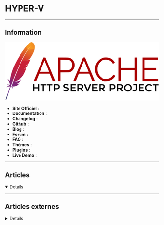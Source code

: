 # HYPER-V
----

## <i class="fa-solid fa-hashtag"></i> Information

![Logo](../../_media/apps/apache_http_server/apache_http_server_logo.svg ':size=250 :no-zoom')


> <i class="fa-solid fa-quote-left"></i>  <i class="fa-solid fa-quote-left fa-rotate-180"></i>


- <i class="fa-solid fa-globe"></i> **Site Officiel** : 
- <i class="fa-solid fa-book"></i> **Documentation** : 
- <i class="fa-solid fa-file-circle-question"></i> **Changelog** : 
- <i class="fa-brands fa-github"></i> **Github** : 
- <i class="fab fa-blogger-b"></i> **Blog** :
- <i class="fas fa-comments"></i> **Forum** :
- <i class="far fa-question-circle"></i> **FAQ** : 
- <i class="far fa-calendar-alt"></i> **Thèmes** : 
- <i class="fas fa-tools"></i> **Plugins** : 
- <i class="far fa-calendar-alt"></i> **Live Demo** : 

---

## <i class="fa-regular fa-newspaper"></i> Articles

<details open>

</details>

---

## <i class="fa-solid fa-glasses"></i> Articles externes

<details>

- [5 COMMON MISCONCEPTIONS ABOUT MICROSOFT HYPER-V](http://techgenix.com/misconceptions-about-microsoft-hyper-v/)
- [A HYPER-V TROUBLESHOOTING TALE: LESSONS LEARNED](http://techgenix.com/hyper-v-troubleshooting/)
- [ASSESSING AND VERIFYING YOUR HYPER-V SERVER HEALTH](http://techgenix.com/assessing-hyper-v-server-health/)
- [BENCHMARKING HYPER-V PROCESSOR COMPATIBILITY MODE — WHAT IS THE IMPACT?](http://techgenix.com/hyper-v-processor-compatibility-mode/)
- [Better screen resolution with Hyper-V on RHEL 8](https://developers.redhat.com/articles/2021/09/30/better-screen-resolution-hyper-v-rhel-8)
- [Cleaning up lingering Hyper-V VHD snapshots](https://4sysops.com/archives/cleaning-up-lingering-hyper-v-vhd-snapshots/)
- [Cluster à basculement Hyper-V avec Windows Server 2016](https://www.it-connect.fr/cluster-a-basculement-hyper-v-avec-windows-server-2016/)
- [Cluster Hyper-V : mettre un hôte en maintenance](https://www.it-connect.fr/cluster-hyper-v-mettre-un-hote-en-maintenance/)
- [Comment connecter un disque physique sur une VM Hyper-V ?](https://www.it-connect.fr/comment-connecter-un-disque-physique-sur-une-vm-hyper-v/)
- [Comment installer Hyper-V dans une VM Hyper-V ?](https://www.it-connect.fr/comment-installer-hyper-v-dans-une-vm-hyper-v/)
- [Comment installer Hyper-V sur Windows 10](https://www.tech2tech.fr/comment-installer-hyper-v-sur-windows-10/)
- [Comment savoir si une machine virtuelle Hyper-V est de Génération 1 ou Génération 2](https://www.tech2tech.fr/comment-savoir-si-une-machine-virtuelle-hyper-v-est-de-generation-1-ou-generation-2/)
- [Connecting to a Hyper-V Server Core in a workgroup with Hyper-V Manager](https://4sysops.com/archives/connecting-to-a-hyper-v-server-core-in-a-workgroup-with-hyper-v-manager/)
- [Convert Hyper-V virtual machines from generation 1 to 2](https://4sysops.com/archives/convert-hyper-v-virtual-machines-from-generation-1-to-2/)
- [Copy files between Hyper-V and a guest VM](https://4sysops.com/archives/copy-files-between-hyper-v-and-a-guest-vm/)
- [Create a Hyper-V cluster with Windows Admin Center](https://4sysops.com/archives/create-a-hyper-v-cluster-with-windows-admin-center/)
- [Create highly available VMs in a Hyper-V cluster using Windows Admin Center](https://4sysops.com/archives/create-highly-available-vms-in-a-hyper-v-cluster-using-windows-admin-center/)
- [DELAYING HYPER-V VIRTUAL MACHINE STARTUP: A POWERSHELL SOLUTION](http://techgenix.com/delaying-hyper-v-virtual-machine-startup/)
- [FIXING A CORRUPT VIRTUAL HARD DISK](http://techgenix.com/corrupt-virtual-hard-disk/)
- [Free disaster recovery solution with Hyper-V Replica 2019](https://4sysops.com/archives/free-disaster-recovery-solution-with-hyper-v-replica-2019/)
- [Free Hyper-V Server 2019: New features and limitations](https://4sysops.com/archives/free-hyper-v-server-2019-new-features-and-limitations/)
- [Gestion des NTP Sous Windows dans un environnement HyperV avec Domaine](https://www.tech2tech.fr/gestion-des-ntp-sous-windows-dans-un-environnement-hyperv-avec-domaine/)
- [How to Create a Virtual Machine Using Windows 10 Hyper-V](https://www.makeuseof.com/tag/create-virtual-machine-using-windows-10-hyper-v/)
- [How to Create Hyper-V Images With Packer](https://dzone.com/articles/how-to-create-hyper-v-images-with-packer)
- [How to Disable Hyper-V Completely in Windows 10](https://www.petri.com/how-to-disable-hyper-v-completely-in-windows-10)
- [How To Enable/Install Hyper-V On Windows?](https://www.poftut.com/how-to-enable-install-hyper-v-on-windows/)
- [HOW TO KNOW WHICH VIRTUAL MACHINE IS USING THE DVD DRIVE](http://techgenix.com/virtual-machine-dvd/)
- [Hyper-V – Vm Bloquée à l’Etat Sauvegarde en Cours](https://www.tutos-informatique.com/hyperv-vm-bloquee/)
- [Hyper-V : comment obtenir la date de création des VMs ?](https://www.it-connect.fr/hyper-v-comment-obtenir-la-date-de-creation-des-vms/)
- [Hyper-V : utiliser le Secure Boot avec Linux](https://www.it-connect.fr/hyper-v-utiliser-le-secure-boot-avec-linux/)
- [Hyper-V : utiliser le Secure Boot avec Linux](https://www.it-connect.fr/hyper-v-utiliser-le-secure-boot-avec-linux/)
- [Hyper-V Replica – Résoudre l’erreur ID 32088](https://www.it-connect.fr/hyper-v-replica-resoudre-lerreur-id-32088/)
- [Identify virtual NICs in Hyper-V virtual machines](https://4sysops.com/archives/how-to-identify-virtual-nics-in-hyper-v-virtual-machines/)
- [IMPLEMENTING A HYPER-V GUEST CLUSTER](http://techgenix.com/hyper-v-guest-cluster/)
- [Install Hyper-V on AWS EC2 bare metal instances](https://4sysops.com/archives/install-hyper-v-on-aws-ec2-bare-metal-instances/)
- [Installer Hyper-V sur Windows 10 et créer sa première VM](https://www.it-connect.fr/installer-hyper-v-sur-windows-10-et-creer-sa-premiere-vm/)
- [Les points de contrôle avec Hyper-V](https://www.it-connect.fr/les-points-de-controle-avec-hyper-v/)
- [Looking at the Hyper-V Event Log (January 2018 edition)](https://techcommunity.microsoft.com/t5/Virtualization/Looking-at-the-Hyper-V-Event-Log-January-2018-edition/ba-p/382411)
- [Managing Hyper-V 2019 with System Center Virtual Machine Manager](https://4sysops.com/archives/managing-hyper-v-2019-with-system-center-virtual-machine-manager/)
- [MANUALLY ALLOCATING HOST LOGICAL PROCESSORS FOR A HYPER-V SERVER](http://techgenix.com/logical-processors-hyper-v-server/)
- [New Windows Server 2019 networking: Hyper-V and software-defined networking](https://4sysops.com/archives/new-windows-server-2019-networking-hyper-v-and-software-defined-networking/)
- [PROCESSOR BOTTLENECKS ON HYPER-V HOSTS: HOW TO TROUBLESHOOT AND FIX THEM](http://techgenix.com/troubleshooting-processor-bottlenecks/)
- [ROOT MEMORY RESERVE: A DOUBLE-EDGED SWORD FOR HYPER-V](http://techgenix.com/root-memory-reserve/)
- [Set up a Hyper-V home lab with the AutomatedLab PowerShell module](https://4sysops.com/archives/set-up-a-hyper-v-home-lab-with-the-automatedlab-powershell-module/)
- [Set up nested Hyper-V virtualization](https://4sysops.com/archives/set-up-nested-hyper-v-virtualization/)
- [SIMPLIFYING THE DEPLOYMENT OF A GENERIC VIRTUAL MACHINE IN HYPER-V](http://techgenix.com/virtual-machine-in-hyper-v/)
- [Strategies to Minimize Data Loss with Hyper-V Replica](https://www.petri.com/strategies-to-minimize-data-loss-with-hyper-v-replica)
- [TRANSITIONING TO VHD SETS TO PROVIDE STORAGE FOR GUEST CLUSTERS](http://techgenix.com/transitioning-to-vhd-sets/)
- [UNDER THE HOOD: HYPER-V SHUTDOWN REGISTRY SETTINGS](http://techgenix.com/hyper-v-shutdown-registry-settings/)
- [Update integration services for Hyper-V using WSUS](https://4sysops.com/archives/update-integration-services-for-hyper-v-using-wsus/)
- [USING POWERSHELL TO ADD CUSTOM PROPERTIES TO HYPER-V VIRTUAL MACHINES](http://techgenix.com/custom-properties-virtual-machines/)
- [USING POWERSHELL TO CREATE A NAT NETWORK FOR HYPER-V VMS](http://techgenix.com/nat-network-hyper-v-vms/)
- [USING POWERSHELL TO EXAMINE VIRTUAL MACHINE BIOS OR FIRMWARE SETTINGS](http://techgenix.com/virtual-machine-bios/)
- [WHEN HYPER-V VIRTUAL MACHINES FAIL TO IMPORT](http://techgenix.com/hyper-v-fail-to-import/)
- [Windows Admin Center: Installing the Hyper-V role and configuring the host](https://4sysops.com/archives/windows-admin-center-installing-the-hyper-v-role-and-configuring-the-host/)
- [WORLD GONE WRONG: USING EVENT LOGS TO TROUBLESHOOT HYPER-V](http://techgenix.com/troubleshoot-hyper-v/)

</details>